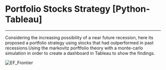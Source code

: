 # Portfolio Stocks Strategy [Python-Tableau]

---

Considering the increasing possibility of a near future recession,
here its proposed a portfolio strategy using stocks that had
outperformed in past recessions.Using the markovitz porftfolio
theory with a monte-carlo simulation in order to create a dashboard 
in Tableau to show the findings.



![EF_Frontier](https://user-images.githubusercontent.com/116107042/197073266-c54c59ff-fe69-486a-8694-acba82e53824.png)
